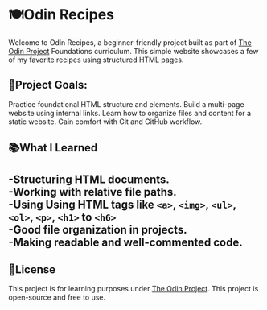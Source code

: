 # 🍽️Odin Recipes
Welcome to Odin Recipes, a beginner-friendly project built as part of [The Odin Project](https://www.theodinproject.com/lessons/foundations-recipes) Foundations curriculum. This simple website showcases a few of my favorite recipes using structured HTML pages.

## 🚀Project Goals:
Practice foundational HTML structure and elements.
Build a multi-page website using internal links.
Learn how to organize files and content for a static website.
Gain comfort with Git and GitHub workflow.

## 📚What I Learned
-Structuring HTML documents.  
-Working with relative file paths.  
-Using Using HTML tags like ``<a>``, ``<img>``, ``<ul>``, ``<ol>``, ``<p>``, ``<h1>`` to ``<h6>``  
-Good file organization in projects.  
-Making readable and well-commented code.  
---

## 📝License
This project is for learning purposes under [The Odin Project](https://www.theodinproject.com/). This project is open-source and free to use.

